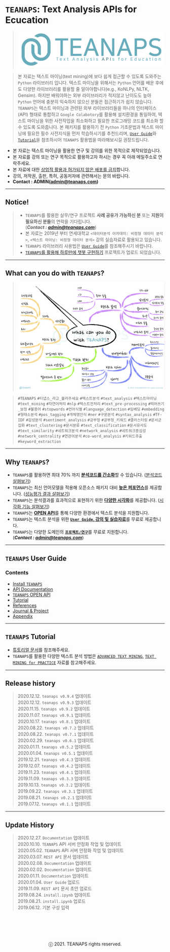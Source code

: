 # `TEANAPS`: Text Analysis APIs for Ecucation
> ![teanaps_logo_wide](./data/logo/teanaps_logo_wide.png)

> 본 자료는 텍스트 마이닝(text mining)에 보다 쉽게 접근할 수 있도록 도와주는 `Python` 라이브러리 입니다. 텍스트 마이닝을 위해서는 `Python` 언어를 배운 후에도 다양한 라이브러리를 활용할 줄 알아야합니다(e.g., KoNLPy, NLTK, Gensim). 하지만 배워야하는 외부 라이브러리가 적지않고 난이도도 높아 `Python` 언어에 충분히 익숙하지 않으신 분들은 접근하기가 쉽지 않습니다.  
`TEANAPS`는 텍스트 마이닝과 관련된 외부 라이브러리들을 하나의 인터페이스(API) 형태로 통합하고 `Google Colabotory`를 활용해 설치환경을 통일하여, 텍스트 마이닝을 위한 사전작업을 최소화하고 필요한 프로그래밍 코드를 최소화 할 수 있도록 도와줍니다. 본 패키지를 활용하기 전 `Python` 기초문법과 텍스트 마이닝에 필요한 필수 사전지식을 먼저 학습하시기를 추천드리며, [`User Guide`](./document/teanaps_user_guide-install_teanaps.md#teanaps-user-guide)와 [`Tutorial`](./document/teanaps_user_guide-tutorial.md#teanaps-user-guide)을 참조하시어 `TEANAPS` 활용법을 따라해보시길 권장드립니다.

- 본 자료는 텍스트 마이닝을 활용한 연구 및 강의를 위한 목적으로 제작되었습니다.
- 본 자료를 강의 또는 연구 목적으로 활용하고자 하시는 경우 꼭 아래 메일주소로 연락주세요.
- 본 자료에 대한 <U>상업적 활용과 허가되지 않은 배포를 금지</U>합니다.
- 강의, 저작권, 출판, 특허, 공동저자에 관련해서는 문의 바랍니다.
- **Contact : ADMIN(admin@teanaps.com)**

---
## Notice! 
> - `TEANAPS`를 활용한 실무/연구 프로젝트 **사례 공유가 가능하신 분** 또는 **지원이 필요하신 분들**의 연락을 기다립니다.  
(***Contact : admin@teanaps.com***)  
> - 본 자료는 2019년 부터 연세대학교 `<데이터분석 아카데미: 비정형 데이터 분석>`, `<텍스트 마이닝: 비정형 데이터 분석>` 강의 실습자료로 활용되고 있습니다.
> - `TEANAPS` 라이브러리 사용법은 [`User Guide`](./document/teanaps_user_guide-install_teanaps.md#teanaps-user-guide)를 참조해주시기 바랍니다.
> - [`TEANAPS`를 활용해 하루만에 챗봇 구현하기](http://chat.teanaps.com) 프로젝트가 업로드 되었습니다.  

---
## What can you do with `TEANAPS`?
> ![what_can_you_do](./data/sample_image/what_can_you_do.png)

> `#TEANAPS` `#티냅스_라고_불러주세요` `#텍스트분석` `#text_analysis` `#텍스트마이닝` `#text_mining` `#자연어처리` `#nlp` `#텍스트전처리` `#text_pre-processing` `#띄어쓰기_보정` `#불용어` `#stopwords` `#언어식별` `#language_detection` `#임베딩` `#embedding` `#형태소분석` `#pos_tagging` `#개체명인식` `#ner` `#구문분석` `#syntax_analysis` `#TF-IDF` `#감성분석` `#sentiment_analysis` `#긍부정` `#긍부정_키워드` `#클러스터링` `#문서군집화` `#text_clustering` `#문서분류` `#text_classification` `#문서유사도` `#text_similarity` `#네트워크분석` `#network_analysis` `#네트워크중심성` `#network_centrality` `#연관어분석` `#co-word_analysis` `#키워드추출` `#keyword_extraction`
 
---
## Why `TEANAPS`?

- `TEANAPS`를 활용하면 최대 70% 까지 <U>**분석코드를 간소화**</U>할 수 있습니다. ([분석코드 살펴보기](./document/teanaps_user_guide-api_documentation-handler.md#teanaps-user-guide))
- `TEANAPS`는 최신 언어모델을 적용해 오픈소스 패키지 대비 <U>**높은 퍼포먼스**</U>를 제공합니다. ([성능평가 결과 살펴보기](./document/teanaps_user_guide-appendix.md#teanaps-성능평가-결과))
- `TEANAPS`는 분석결과를 효과적으로 표현하기 위한 <U>**다양한 시각화**</U>를 제공합니다. ([시각화 기능 살펴보기](./document/teanaps_user_guide-api_documentation-visualization.md#4-teanapsvisualization))
- `TEANAPS`는 <U>**OPEN API**</U>를 통해 다양한 환경에서 텍스트 분석을 지원합니다.
- `TEANAPS`는 텍스트 분석을 위한 <U>**[`User Guide`](./document/teanaps_user_guide-install_teanaps.md#teanaps-user-guide), [강의 및 실습자료](https://github.com/fingeredman/text-mining-for-practice)**</U>를 무료로 제공합니다.
- `TEANAPS`는 다양한 도메인의 <U>**`프로젝트/연구`**</U>를 무료로 지원합니다.  
(***Contact : admin@teanaps.com***)  

---
## `TEANAPS` User Guide

### Contents
- [Install `TEANAPS`](./document/teanaps_user_guide-install_teanaps.md#teanaps-user-guide)
- [API Documentation](./document/teanaps_user_guide-api_documentation-handler.md#teanaps-user-guide)
- [`TEANAPS` OPEN API](./document/teanaps_user_guide-rest_api.md#teanaps-user-guide)
- [Tutorial](./document/teanaps_user_guide-tutorial.md#teanaps-user-guide)
- [References](./document/teanaps_user_guide-references_journal_project.md#teanaps-user-guide)
- [Journal & Project](./document/teanaps_user_guide-references_journal_project.md#teanaps-user-guide)
- [Appendix](./document/teanaps_user_guide-appendix.md#teanaps-user-guide)

---
## `TEANAPS` Tutorial
- [튜토리얼 문서](./document/teanaps_user_guide-tutorial.md#teanaps-user-guide)를 참조해주세요.
- `TEANAPS`를 활용한 다양한 텍스트 분석 방법은 [`ADVANCED TEXT MINING`](https://github.com/fingeredman/advanced-text-mining#advanced-text-mining), [`TEXT MINING for PRACTICE`](https://github.com/fingeredman/text-mining-for-practice#text-mining-for-practice) 자료를 참고해주세요.

---
## Release history
> 2020.12.12. `teanaps v0.9.4` 업데이트  
> 2020.12.12. `teanaps v0.9.3` 업데이트  
> 2020.11.15. `teanaps v0.9.2` 업데이트  
> 2020.11.07. `teanaps v0.9.1` 업데이트  
> 2020.10.17. `teanaps v0.8.1` 업데이트  
> 2020.08.22. `teanaps v0.7.2` 업데이트  
> 2020.08.22. `teanaps v0.7.1` 업데이트  
> 2020.02.29. `teanaps v0.6.1` 업데이트  
> 2020.01.11. `teanaps v0.5.2` 업데이트  
> 2020.01.04. `teanaps v0.5.1` 업데이트  
> 2019.12.21. `teanaps v0.4.3` 업데이트  
> 2019.12.07. `teanaps v0.4.2` 업데이트  
> 2019.11.23. `teanaps v0.4.1` 업데이트  
> 2019.11.09. `teanaps v0.3.3` 업데이트  
> 2019.10.13. `teanaps v0.3.2` 업데이트  
> 2019.09.22. `teanaps v0.3.1` 업데이트  
> 2019.08.21. `teanaps v0.2.1` 업데이트  
> 2019.07.12. `teanaps v0.1.1` 업데이트   

---
## Update History
> 2020.12.27. `Documentation` 업데이트  
> 2020.10.10. `TEANAPS` API 서버 안정화 작업 및 업데이트  
> 2020.05.02. `TEANAPS` API 서버 안정화 작업 및 업데이트  
> 2020.03.07. `REST API` 문서 업데이트  
> 2020.02.08. `Documentation` 업데이트  
> 2020.02.02. `Documentation` 업데이트  
> 2020.01.11. `Documentation` 업데이트  
> 2020.01.04. `User Guide` 업로드  
> 2019.11.09. `REST API` 문서 초안 업로드  
> 2019.08.24. `install.ipynb` 업데이트  
> 2019.08.21. `install.ipynb` 업로드  
> 2019.06.12. 기본 구성 입력  

<br><br>
---
<center>ⓒ 2021. TEANAPS rights reserved.</center>
